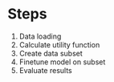 # Steps
1. Data loading
2. Calculate utility function
3. Create data subset
4. Finetune model on subset
5. Evaluate results
